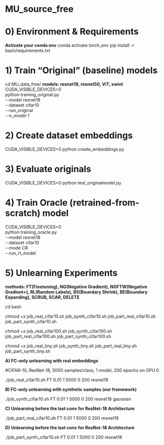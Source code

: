 # MU_source_free

# 0) Environment & Requirements
**Activate your conda env**
conda activate torch_env
pip install -r bash/requirements.txt


# 1) Train “Original” (baseline) models 
cd MU_data_free/
**models: resnet18, resnet50, ViT, swint**
CUDA_VISIBLE_DEVICES=0 \
python training_original.py \
  --model resnet18 \
  --dataset cifar10 \
  --run_original \
  --n_model 1


# 2) Create dataset embeddings
CUDA_VISIBLE_DEVICES=0 python create_embeddings.py


# 3) Evaluate originals
CUDA_VISIBLE_DEVICES=0 python test_originalmodel.py


# 4) Train Oracle (retrained-from-scratch) model
CUDA_VISIBLE_DEVICES=0 \
python training_oracle.py \
  --model resnet18 \
  --dataset cifar10 \
  --mode CR \
  --run_rt_model


# 5) Unlearning Experiments
**methods: FT(Finetuning), NG(Negative Gradient), NGFTW(Negative Gradient+), RL(Random Labels), BS(Boundary Shrink), BE(Boundary Expanding), SCRUB, SCAR, DELETE**

cd bash

chmod +x job_real_cifar10.sh job_synth_cifar10.sh job_part_real_cifar10.sh job_part_synth_cifar10.sh

chmod +x job_real_cifar100.sh job_synth_cifar100.sh job_part_real_cifar100.sh job_part_synth_cifar100.sh

chmod +x job_real_tiny.sh job_synth_tiny.sh job_part_real_tiny.sh job_part_synth_tiny.sh


**A) FC-only unlearning with real embeddings**

#CIFAR-10, ResNet-18, 5000 samples/class, 1 model, 200 epochs on GPU 0

./job_real_cifar10.sh FT 0.01 1 5000 0 200 resnet18

**B) FC-only unlearning with synthetic samples (our framework)**

./job_synth_cifar10.sh FT 0.01 1 5000 0 200 resnet18 gaussian

**C) Unlearning before the last conv for ResNet-18 Architecture**

./job_part_real_cifar10.sh FT 0.01 1 5000 0 200 resnet18

**D) Unlearning before the last conv for ResNet-18 Architecture**

./job_part_synth_cifar10.sh FT 0.01 1 5000 0 200 resnet18



